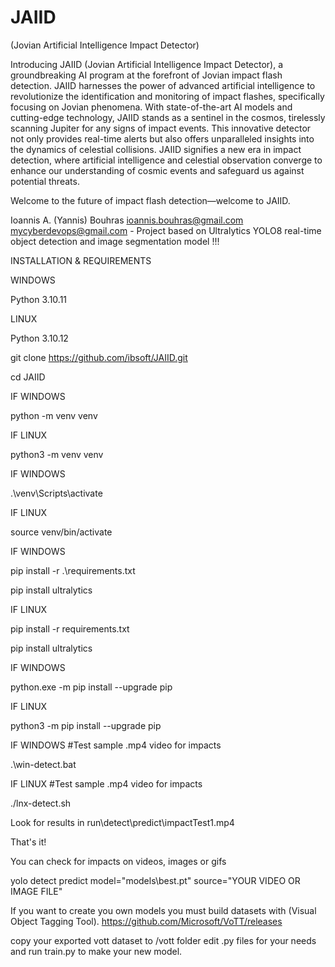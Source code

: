 # JAIID
(Jovian Artificial Intelligence Impact Detector)

Introducing JΑΙΙD (Jovian Artificial Intelligence Impact Detector), a groundbreaking AI program at the forefront of Jovian impact flash detection.
JΑΙΙD harnesses the power of advanced artificial intelligence to revolutionize the identification and monitoring of impact flashes, specifically focusing on Jovian phenomena. With state-of-the-art AI models and cutting-edge technology, JΑΙΙD stands as a sentinel in the cosmos, tirelessly scanning Jupiter for any signs of impact events. This innovative detector not only provides real-time alerts but also offers unparalleled insights into the dynamics of celestial collisions. JΑΙΙD signifies a new era in impact detection, where artificial intelligence and celestial observation converge to enhance our understanding of cosmic events and safeguard us against potential threats.

Welcome to the future of impact flash detection—welcome to JΑΙΙD.

Ioannis A. (Yannis) Bouhras <ioannis.bouhras@gmail.com> <mycyberdevops@gmail.com> - Project based on Ultralytics YOLO8 real-time object detection and image segmentation model !!!

INSTALLATION & REQUIREMENTS

WINDOWS

Python 3.10.11

LINUX

Python 3.10.12

git clone https://github.com/ibsoft/JAIID.git

cd JAIID

IF WINDOWS

python -m venv venv

IF LINUX 

python3 -m venv venv

IF WINDOWS

.\venv\Scripts\activate

IF LINUX

source venv/bin/activate

IF WINDOWS

pip install -r .\requirements.txt

pip install ultralytics
 
IF LINUX

pip install -r requirements.txt

pip install ultralytics

IF WINDOWS

python.exe -m pip install --upgrade pip

IF LINUX

python3 -m pip install --upgrade pip

IF WINDOWS 
#Test sample .mp4 video for impacts

.\win-detect.bat

IF LINUX 
#Test sample .mp4 video for impacts

./lnx-detect.sh

Look for results in run\\detect\\predict\\impactTest1.mp4

That's it!

You can check for impacts on videos, images or gifs

yolo detect predict model="models\\best.pt" source="YOUR VIDEO OR IMAGE FILE"

If you want to create you own models you must build datasets with (Visual Object Tagging Tool). https://github.com/Microsoft/VoTT/releases

copy your exported vott dataset to /vott folder edit .py files for your needs and run train.py to make your new model.



